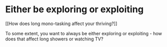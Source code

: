 # Either be exploring or exploiting
[[How does long mono-tasking affect your thriving?]]

To some extent, you want to always be either exploring or exploiting - how does that affect long showers or watching TV?

<!-- {BearID:D9DCD825-C7D7-48E3-A0C5-7C28A9F6CE03-11123-000020444B4A00C6} -->
